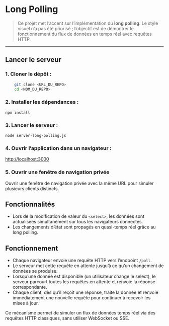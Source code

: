 # Long Polling

> Ce projet met l’accent sur l’implémentation du **long polling**. Le style visuel n’a pas été priorisé ; l’objectif est de démontrer le fonctionnement du flux de données en temps réel avec requêtes HTTP.

---

## Lancer le serveur

### 1. Cloner le dépôt :

```bash
    git clone <URL_DU_REPO>
    cd <NOM_DU_REPO>
```

### 2. Installer les dépendances :

```npm install```

### 3. Lancer le serveur :

```node server-long-polling.js```

### 4. Ouvrir l’application dans un navigateur :

[http://localhost:3000](http://localhost:3000)

### 5. Ouvrir une fenêtre de navigation privée

Ouvrir une fenêtre de navigation privée avec la même URL pour simuler plusieurs clients distincts.

## Fonctionnalités

- Lors de la modification de valeur du ```<select>```, les données sont actualisées simultanément sur tous les navigateurs connectés.
- Les changements d’état sont propagés en quasi-temps réel grâce au long polling.

## Fonctionnement

- Chaque navigateur envoie une requête HTTP vers l’endpoint ```/poll```.
- Le serveur met cette requête en attente jusqu’à ce qu’un changement de données se produise.
- Lorsqu’une donnée est disponible (un utilisateur change le select), le serveur parcourt toutes les requêtes en attente et renvoie la réponse correspondante.
- Chaque client, dès qu’il reçoit une réponse, traite la donnée et renvoie immédiatement une nouvelle requête pour continuer à recevoir les mises à jour.

Ce mécanisme permet de simuler un flux de données temps réel via des requêtes HTTP classiques, sans utiliser WebSocket ou SSE.